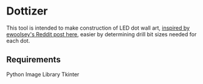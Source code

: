 Dottizer
========

This tool is intended to make construction of LED dot wall art, [inspired by ewoolsey's Reddit post here](http://www.reddit.com/r/DIY/comments/2cp73r/hey_diy_remember_that_abstract_world_map_art), easier by determining drill bit sizes needed for each dot.

## Requirements

Python Image Library
Tkinter

